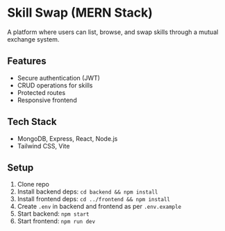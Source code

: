 # Skill Swap (MERN Stack)

A platform where users can list, browse, and swap skills through a mutual exchange system.

## Features
- Secure authentication (JWT)
- CRUD operations for skills
- Protected routes
- Responsive frontend

## Tech Stack
- MongoDB, Express, React, Node.js
- Tailwind CSS, Vite

## Setup
1. Clone repo
2. Install backend deps: `cd backend && npm install`
3. Install frontend deps: `cd ../frontend && npm install`
4. Create `.env` in backend and frontend as per `.env.example`
5. Start backend: `npm start`
6. Start frontend: `npm run dev`
